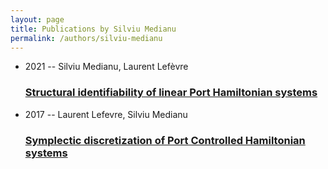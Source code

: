 ```yaml
---
layout: page
title: Publications by Silviu Medianu
permalink: /authors/silviu-medianu
---
```


<ul class="post-list">
<li><span class='post-meta'>2021 -- Silviu Medianu, Laurent Lefèvre</span><h3><a class='post-link' href="{{ site.baseurl }}/structural-identifiability-of-linear-port-hamiltonian-systems">Structural identifiability of linear Port Hamiltonian systems</a></h3></li>
<li><span class='post-meta'>2017 -- Laurent Lefevre, Silviu Medianu</span><h3><a class='post-link' href="{{ site.baseurl }}/symplectic-discretization-of-port-controlled-hamiltonian-systems">Symplectic discretization of Port Controlled Hamiltonian systems</a></h3></li>

</ul>
